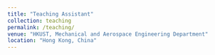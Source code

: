 ```yaml
---
title: "Teaching Assistant"
collection: teaching
permalink: /teaching/
venue: "HKUST, Mechanical and Aerospace Engineering Department"
location: "Hong Kong, China"
---
```

## 